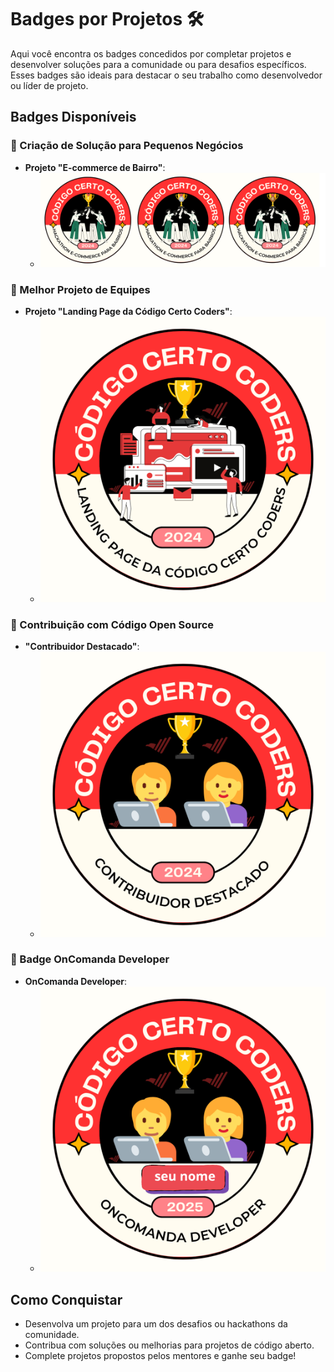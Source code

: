 # Badges por Projetos 🛠️

Aqui você encontra os badges concedidos por completar projetos e desenvolver soluções para a comunidade ou para desafios específicos. Esses badges são ideais para destacar o seu trabalho como desenvolvedor ou líder de projeto.

## Badges Disponíveis

### 🏅 Criação de Solução para Pequenos Negócios
- **Projeto "E-commerce de Bairro"**:
  - [![E-commerce Badge](./badges/hackathon-2024.png)](./badges/hackathon/E-commerce%20de%20Bairro.md)

### 🏅 Melhor Projeto de Equipes
- **Projeto "Landing Page da Código Certo Coders"**:
  - [![Landing Page Badge](./badges/landing-page.png)](./badges/lp-comunidade/README.md)

### 🏅 Contribuição com Código Open Source
- **"Contribuidor Destacado"**:
  - [![Contribuidor Destacado Badge](./badges/open-source.png)](./badges/contributions/README.md)

### 🏅 Badge OnComanda Developer
- **OnComanda Developer**:
  - [![OnComanda Developer](./badges/OnComandaDeveloper2025.png)](./badges/OnComanda/README.md)

## Como Conquistar
- Desenvolva um projeto para um dos desafios ou hackathons da comunidade.
- Contribua com soluções ou melhorias para projetos de código aberto.
- Complete projetos propostos pelos mentores e ganhe seu badge!
